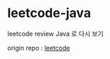 # leetcode-java
leetcode review
Java 로 다시 보기

origin repo : [leetcode](https://github.com/starryeye/leetcode)

